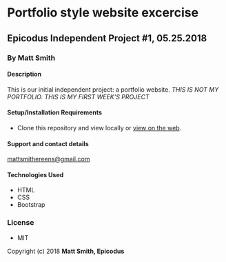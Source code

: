 # Portfolio style website excercise

## Epicodus Independent Project #1, 05.25.2018

### By **Matt Smith**

#### Description

This is our initial independent project: a portfolio website.  *THIS IS NOT MY PORTFOLIO.  THIS IS MY FIRST WEEK'S PROJECT*

#### Setup/Installation Requirements

* Clone this repository and view locally or [view on the web](https://mattsmithereens.github.io/Portfolio/).  

#### Support and contact details

mattsmithereens@gmail.com

#### Technologies Used

* HTML
* CSS
* Bootstrap

### License

* MIT

Copyright (c) 2018 **Matt Smith, Epicodus**
